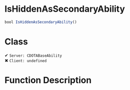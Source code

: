 # IsHiddenAsSecondaryAbility
```js	
bool IsHiddenAsSecondaryAbility()
```
# Class
✔ `Server: CDOTABaseAbility`  
✖ `Client: undefined`  

# Function Description

